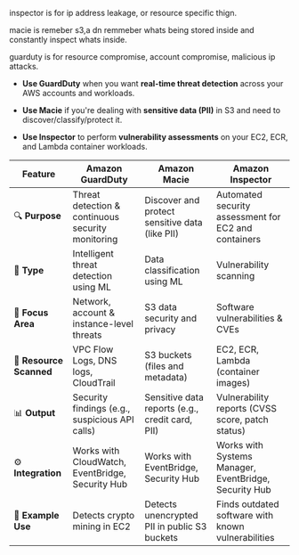 
inspector is for ip address leakage, or resource specific thign.

macie is remeber s3,a dn remmeber whats being stored inside and constantly inspect whats inside.

guarduty is for resource compromise, account compromise, malicious ip attacks.


- **Use GuardDuty** when you want **real-time threat detection** across your AWS accounts and workloads.
    
- **Use Macie** if you're dealing with **sensitive data (PII)** in S3 and need to discover/classify/protect it.
    
- **Use Inspector** to perform **vulnerability assessments** on your EC2, ECR, and Lambda container workloads.



| Feature                 | **Amazon GuardDuty**                              | **Amazon Macie**                                | **Amazon Inspector**                                  |
| ----------------------- | ------------------------------------------------- | ----------------------------------------------- | ----------------------------------------------------- |
| 🔍 **Purpose**          | Threat detection & continuous security monitoring | Discover and protect sensitive data (like PII)  | Automated security assessment for EC2 and containers  |
| 🧠 **Type**             | Intelligent threat detection using ML             | Data classification using ML                    | Vulnerability scanning                                |
| 🎯 **Focus Area**       | Network, account & instance-level threats         | S3 data security and privacy                    | Software vulnerabilities & CVEs                       |
| 💾 **Resource Scanned** | VPC Flow Logs, DNS logs, CloudTrail               | S3 buckets (files and metadata)                 | EC2, ECR, Lambda (container images)                   |
| 📊 **Output**           | Security findings (e.g., suspicious API calls)    | Sensitive data reports (e.g., credit card, PII) | Vulnerability reports (CVSS score, patch status)      |
| ⚙️ **Integration**      | Works with CloudWatch, EventBridge, Security Hub  | Works with EventBridge, Security Hub            | Works with Systems Manager, EventBridge, Security Hub |
| 🧪 **Example Use**      | Detects crypto mining in EC2                      | Detects unencrypted PII in public S3 buckets    | Finds outdated software with known vulnerabilities    |